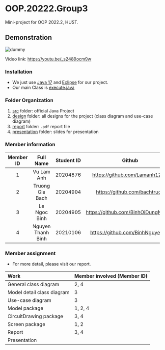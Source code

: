 OOP.20222.Group3
===
Mini-project for OOP 2022.2, HUST.

Demonstration
---
![dummy](https://github.com/BinhNguyenBG/OOP_Project/blob/dbab7554cd4bdf7cf853ff8b820755d25228ac4a/Demo.png)

Video link: https://youtu.be/_s2489ocm9w

### Installation 
-  We just use [Java 17](https://www.oracle.com/java/technologies/downloads/#java17) and [Eclipse](https://www.eclipse.org/) for our project.
-  Our main Class is [execute.java](https://github.com/BinhNguyenBG/OOP.20222.Group3/blob/main/src/execute/Execute.java)

### Folder Organization
1. [src](/src) folder: official Java Project
2. [design](/design) folder: all designs for the project (class diagram and use-case diagram)
3. [report](/report) folder: `.pdf` report file
4. [presentation](/presentation) folder: slides for presentation

### Member information 

| Member ID | Full Name             | Student ID    |  Github|
| :--:|    :---:              |       :---:   | :---:|
| 1   | Vu Lam Anh        | 20204876      |https://github.com/Lamanh1234|
| 2   | Truong Gia Bach   | 20204904      |https://github.com/bachtruoq|
| 3   | Le Ngoc Binh      | 20204905      |https://github.com/BinhOiDungNghien |
| 4   | Nguyen Thanh Binh | 20210106      |https://github.com/BinhNguyenBG |

### Member assignment
* For more detail, please visit our report. 

| Work                              | Member involved (Member ID)           | 
| :--                               |    :---       |
| General class diagram             | 2, 4          |
| Model detail class diagram        | 3             |
| Use-case diagram                  | 3             |
| Model package                     | 1, 2, 4       |
| CircuitDrawing package            | 3, 4          |
| Screen package                    | 1, 2          |
| Report                            | 3, 4          |
| Presentation                      |               |

    
